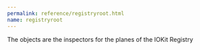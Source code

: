 ```yaml
---
permalink: reference/registryroot.html
name: registryroot
---
```


The <registryroot> objects are the inspectors for the planes of the IOKit Registry